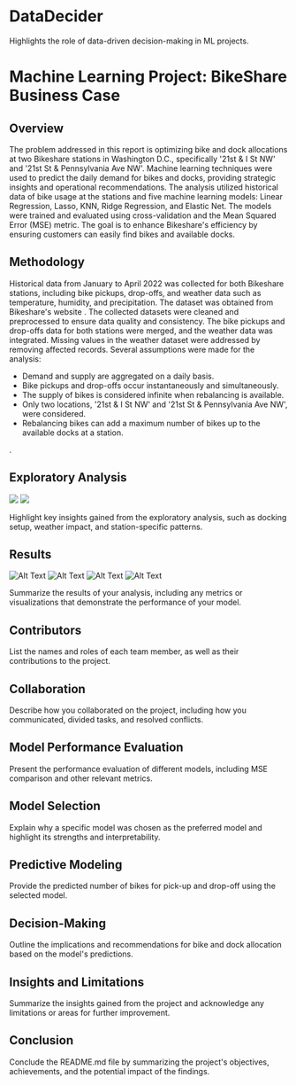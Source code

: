 # DataDecider
Highlights the role of data-driven decision-making in ML projects.

# Machine Learning Project: BikeShare Business Case

## Overview
The problem addressed in this report is optimizing bike and dock allocations at two Bikeshare stations in Washington D.C., specifically '21st & I St NW' and '21st St & Pennsylvania Ave NW'.  Machine learning techniques were used to predict the daily demand for bikes and docks, providing strategic insights and operational recommendations. The analysis utilized historical data of bike usage at the stations and five machine learning models: Linear Regression, Lasso, KNN, Ridge Regression, and Elastic Net. The models were trained and evaluated using cross-validation and the Mean Squared Error (MSE) metric. The goal is to enhance Bikeshare's efficiency by ensuring customers can easily find bikes and available docks.

## Methodology
Historical data from January to April 2022 was collected for both Bikeshare stations, including bike pickups, drop-offs, and weather data such as temperature, humidity, and precipitation. The dataset was obtained from Bikeshare's website []([URL](https://ride.capitalbikeshare.com/system-data)). The collected datasets were cleaned and preprocessed to ensure data quality and consistency. The bike pickups and drop-offs data for both stations were merged, and the weather data was integrated. Missing values in the weather dataset were addressed by removing affected records. 
Several assumptions were made for the analysis:

- Demand and supply are aggregated on a daily basis.
- Bike pickups and drop-offs occur instantaneously and simultaneously.
- The supply of bikes is considered infinite when rebalancing is available.
- Only two locations, '21st & I St NW' and '21st St & Pennsylvania Ave NW', were considered.
- Rebalancing bikes can add a maximum number of bikes up to the available docks at a station.

.
## Exploratory Analysis
![]([image.jpg](https://github.com/Nguenda/DataDecider/blob/main/Screen%20Shot%202023-05-10%20at%208.04.32%20PM.png))
![]([image.jpg](https://github.com/Nguenda/DataDecider/blob/main/Screen%20Shot%202023-05-10%20at%208.04.45%20PM.png))


Highlight key insights gained from the exploratory analysis, such as docking setup, weather impact, and station-specific patterns.


## Results
![Alt Text](image.jpg)
![Alt Text](image.jpg)
![Alt Text](image.jpg)
![Alt Text](image.jpg)


Summarize the results of your analysis, including any metrics or visualizations that demonstrate the performance of your model.

## Contributors
List the names and roles of each team member, as well as their contributions to the project.

## Collaboration
Describe how you collaborated on the project, including how you communicated, divided tasks, and resolved conflicts.


## Model Performance Evaluation
Present the performance evaluation of different models, including MSE comparison and other relevant metrics.

## Model Selection
Explain why a specific model was chosen as the preferred model and highlight its strengths and interpretability.

## Predictive Modeling
Provide the predicted number of bikes for pick-up and drop-off using the selected model.

## Decision-Making
Outline the implications and recommendations for bike and dock allocation based on the model's predictions.

## Insights and Limitations
Summarize the insights gained from the project and acknowledge any limitations or areas for further improvement.

## Conclusion
Conclude the README.md file by summarizing the project's objectives, achievements, and the potential impact of the findings.

